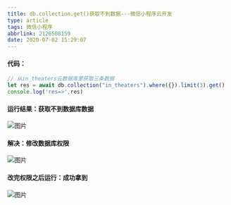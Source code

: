 ```yaml
---
title: db.collection.get()获取不到数据---微信小程序云开发
type: article
tags: 微信小程序
abbrlink: 2126508159
date: 2020-07-02 15:29:07
---
```


#### 代码：
```js
// 从in_theaters云数据库里获取三条数据
let res = await db.collection("in_theaters").where({}).limit(3).get()
console.log('res=>',res)
```
#### 运行结果：获取不到数据库数据
![图片](2020070211561671.png)

#### **解决**：修改数据库权限
![图片](20200702115807699.png)
#### 改完权限之后运行：成功拿到
![图片](20200702115929564.png)
